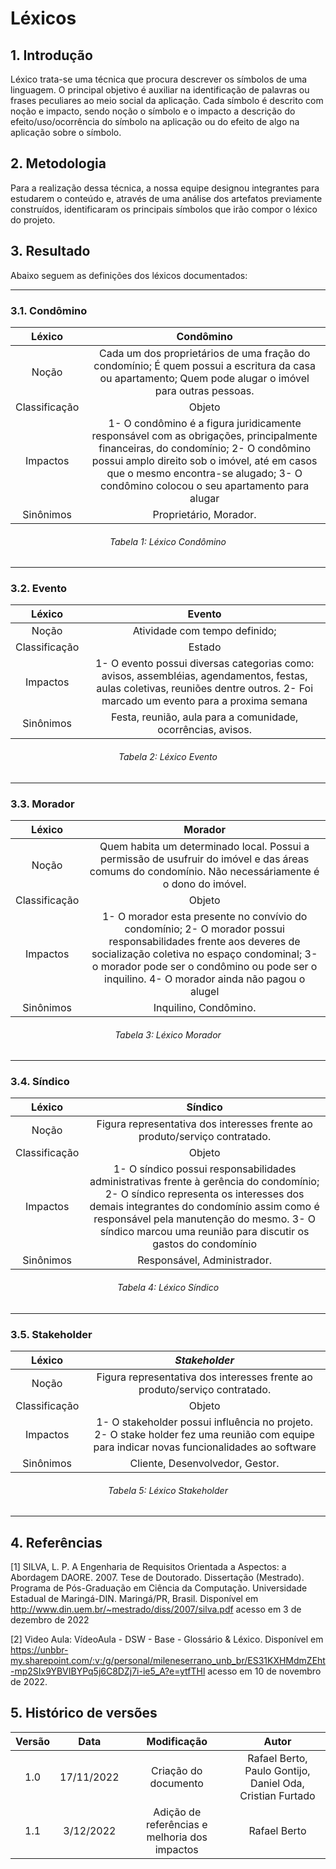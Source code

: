 # Léxicos
## 1. Introdução
Léxico trata-se uma técnica que procura descrever os símbolos de uma linguagem. O principal objetivo é auxiliar na 
identificação de palavras ou frases peculiares ao meio social da aplicação. Cada símbolo é descrito com noção e impacto,
sendo noção o símbolo e o impacto a descrição do efeito/uso/ocorrência do símbolo na aplicação ou do efeito de algo na
aplicação sobre o símbolo.

## 2. Metodologia
Para a realização dessa técnica, a nossa equipe designou integrantes para estudarem o conteúdo e, através de uma análise
dos artefatos previamente construídos, identificaram os principais símbolos que irão compor o léxico do projeto.

## 3. Resultado
Abaixo seguem as definições dos léxicos documentados:
***

### 3.1. Condômino
<center>

|    Léxico     |                                                                                          Condômino                                                                                           |
|:-------------:|:--------------------------------------------------------------------------------------------------------------------------------------------------------------------------------------------:|
|     Noção     |                   Cada um dos proprietários de uma fração do condomínio; É quem possui a escritura da casa ou apartamento; Quem pode alugar o imóvel para outras pessoas.                    |
| Classificação |                                                                                            Objeto                                                                                            |
|   Impactos    | 1- O condômino é a figura juridicamente responsável com as obrigações, principalmente financeiras, do condomínio; 2- O condômino possui amplo direito sob o imóvel, até em casos que o mesmo encontra-se alugado; 3- O condômino colocou o seu apartamento para alugar |
|   Sinônimos   |                                                                                    Proprietário, Morador.                                                                                    |

<h6 align='center'>Tabela 1: Léxico Condômino<h6/>

</center>

***

### 3.2. Evento
<center>

|    Léxico     |                                                        Evento                                                         |
|:-------------:|:---------------------------------------------------------------------------------------------------------------------:|
|     Noção     |                                             Atividade com tempo definido;                                             |
| Classificação |                                                        Estado                                                         |
|   Impactos    | 1- O evento possui diversas categorias como: avisos, assembléias, agendamentos, festas, aulas coletivas, reuniões dentre outros. 2- Foi marcado um evento para a proxima semana  |
|   Sinônimos   |                             Festa, reunião, aula para a comunidade, ocorrências, avisos.                              |

<h6 align='center'>Tabela 2: Léxico Evento<h6/>

</center>

***

### 3.3. Morador
<center>

|    Léxico     |                                                                                       Morador                                                                                       |
|:-------------:|:-----------------------------------------------------------------------------------------------------------------------------------------------------------------------------------:|
|     Noção     |                Quem habita um determinado local. Possui a permissão de usufruir do imóvel e das áreas comums do condomínio. Não necessáriamente é o dono do imóvel.                 |
| Classificação |                                                                                       Objeto                                                                                        |
|   Impactos    | 1- O morador esta presente no convívio do condomínio; 2- O morador possui responsabilidades frente aos deveres de socialização coletiva no espaço condominal; 3- o morador pode ser o condômino ou pode ser o inquilino. 4- O morador ainda não pagou o alugel|
|   Sinônimos   |                                                                                Inquilino, Condômino.                                                                                |

<h6 align='center'>Tabela 3: Léxico Morador<h6/>

</center>

***

### 3.4. Síndico
<center>

|    Léxico     |                                                                                          Síndico                                                                                           |
|:-------------:|:------------------------------------------------------------------------------------------------------------------------------------------------------------------------------------------:|
|     Noção     |                                                         Figura representativa dos interesses frente ao produto/serviço contratado.                                                         |
| Classificação |                                                                                           Objeto                                                                                           |
|   Impactos    | 1- O síndico possui responsabilidades administrativas frente à gerência do condomínio; 2- O síndico representa os interesses dos demais integrantes do condomínio assim como é responsável pela manutenção do mesmo. 3- O síndico marcou uma reunião para discutir os gastos do condomínio|
|   Sinônimos   |                                                                                Responsável, Administrador.                                                                                 |

<h6 align='center'>Tabela 4: Léxico Síndico<h6/>

</center>

***

### 3.5. Stakeholder
<center>

|    Léxico     |                               *Stakeholder*                                |
|:-------------:|:--------------------------------------------------------------------------:|
|     Noção     | Figura representativa dos interesses frente ao produto/serviço contratado. |
| Classificação |                                   Objeto                                   |
|   Impactos    |                  1- O stakeholder possui influência no projeto. 2- O stake holder fez uma reunião com equipe para indicar novas funcionalidades ao software              |
|   Sinônimos   |                      Cliente, Desenvolvedor, Gestor.                       |

<h6 align='center'>Tabela 5: Léxico Stakeholder<h6/>

</center>

***

## 4. Referências
[1] SILVA, L. P. A Engenharia de Requisitos Orientada a Aspectos: a Abordagem DAORE. 2007. Tese de Doutorado. Dissertação (Mestrado). Programa de Pós-Graduação em Ciência da Computação. Universidade Estadual de Maringá-DIN. Maringá/PR, Brasil. Disponível em <http://www.din.uem.br/~mestrado/diss/2007/silva.pdf> acesso em 3 de dezembro de 2022

[2] Video Aula: VídeoAula - DSW - Base - Glossário & Léxico. Disponível em <https://unbbr-my.sharepoint.com/:v:/g/personal/mileneserrano_unb_br/ES31KXHMdmZEht-mp2SIx9YBVIBYPq5j6C8DZj7i-ie5_A?e=ytfTHl> acesso em 10 de novembro de 2022.



## 5. Histórico de versões

| Versão |    Data    |     Modificação      |                           Autor                           |
|:------:|:----------:|:--------------------:|:---------------------------------------------------------:|
|  1.0   | 17/11/2022 | Criação do documento | Rafael Berto, Paulo Gontijo, Daniel Oda, Cristian Furtado |
| 1.1 | 3/12/2022 | Adição de referências e melhoria dos impactos | Rafael Berto|